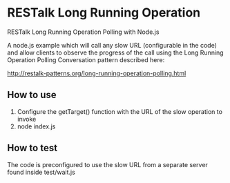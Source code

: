 # RESTalk Long Running Operation
RESTalk Long Running Operation Polling with Node.js

A node.js example which will call any slow URL (configurable in the code) and allow clients to observe the progress of the call using the Long Running Operation Polling Conversation pattern described here:

http://restalk-patterns.org/long-running-operation-polling.html


## How to use

1. Configure the getTarget() function with the URL of the slow operation to invoke
2. node index.js

## How to test

The code is preconfigured to use the slow URL from a separate server found inside test/wait.js

